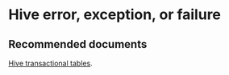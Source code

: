 <properties
  pageTitle="CRUD Operations"
  description="CRUD Operations"
  Service="microsoft.hdinsight"
  resource="clusters"
  authors="pjfreitas"
  ms.author="pfreitas"
  displayOrder="20"
  selfHelpType="resource"
  supportTopicIds="32629033"
  resourceTags=""
  productPesIds="15078"
  cloudEnvironments="public"
  ArticleId="7e4169d8-70cf-40f7-8bf2-a7dd65e2b13a"
/>

# Hive error, exception, or failure 

## **Recommended documents**

[Hive transactional tables](https://docs.microsoft.com/azure/hdinsight/hdinsight-version-release#hive-transactional-tables).<br>
